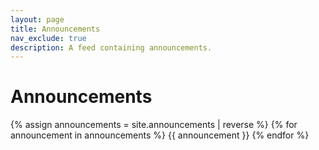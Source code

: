 ```yaml
---
layout: page
title: Announcements
nav_exclude: true
description: A feed containing announcements.
---
```


# Announcements


{% assign announcements = site.announcements | reverse %}
{% for announcement in announcements %}
{{ announcement }}
{% endfor %}

